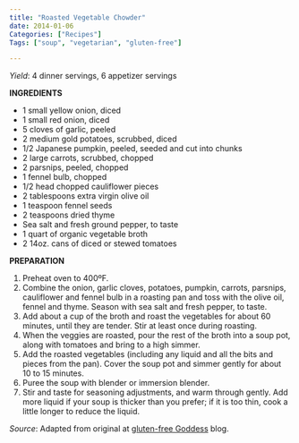```yaml
---
title: "Roasted Vegetable Chowder"
date: 2014-01-06
Categories: ["Recipes"]
Tags: ["soup", "vegetarian", "gluten-free"]

---
```


*Yield*: 4 dinner servings, 6 appetizer servings

__INGREDIENTS__

* 1 small yellow onion, diced
* 1 small red onion, diced
* 5 cloves of garlic, peeled
* 2 medium gold potatoes, scrubbed, diced
* 1/2 Japanese pumpkin, peeled, seeded and cut into chunks
* 2 large carrots, scrubbed, chopped
* 2 parsnips, peeled, chopped
* 1 fennel bulb, chopped
* 1/2 head chopped cauliflower pieces
* 2 tablespoons extra virgin olive oil
* 1 teaspoon fennel seeds
* 2 teaspoons dried thyme
* Sea salt and fresh ground pepper, to taste
* 1 quart of organic vegetable broth
* 2 14oz. cans of diced or stewed tomatoes

__PREPARATION__

1. Preheat oven to 400ºF.
2. Combine the onion, garlic cloves, potatoes, pumpkin, carrots, parsnips, cauliflower and fennel bulb in a roasting pan and toss with the olive oil, fennel and thyme. Season with sea salt and fresh pepper, to taste.
3. Add about a cup of the broth and roast the vegetables for about 60 minutes, until they are tender. Stir at least once during roasting.
4. When the veggies are roasted, pour the rest of the broth into a soup pot, along with tomatoes and bring to a high simmer.
5. Add the roasted vegetables (including any liquid and all the bits and pieces from the pan). Cover the soup pot and simmer gently for about 10 to 15 minutes.
6. Puree the soup with blender or immersion blender.
7. Stir and taste for seasoning adjustments, and warm through gently. Add more liquid if your soup is thicker than you prefer; if it is too thin, cook a little longer to reduce the liquid.

*Source*: Adapted from original at [gluten-free Goddess](http://glutenfreegoddess.blogspot.com/2008/10/roasted-vegetable-chowder.html#ixzz2rc265I51) blog.

